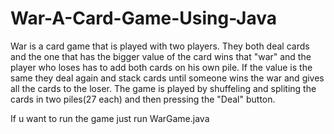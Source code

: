 # War-A-Card-Game-Using-Java
War is a card game that is played with two players. They both deal cards and the one that has the bigger value of the card wins that "war" and the player who loses has to add both cards on his own pile. If the value is the same they deal again and stack cards until someone wins the war and gives all the cards to the loser.
The game is played by shuffeling and spliting the cards in two piles(27 each) and then pressing the "Deal" button. 

If u want to run the game just run WarGame.java
